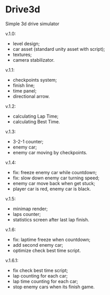 # Drive3d
Simple 3d drive simulator

v.1.0:
- level design;
- car asset (standard unity asset with script);
- textures;
- camera stabilizator.

v.1.1:
- checkpoints system;
- finish line;
- time panel;
- directional arrow.

v.1.2:
- calculating Lap Time;
- calculating Best Time.

v.1.3:
- 3-2-1 counter;
- enemy car;
- enemy car moving by checkpoints.

v.1.4:
- fix: freeze enemy car while countdown;
- fix: slow down enemy car turning speed;
- enemy car move back when get stuck;
- player car is red, enemy car is black.

v.1.5:
- minimap render;
- laps counter;
- statistics screen after last lap finish.

v.1.6:
- fix: laptime freeze when countdown;
- add second enemy car;
- optimize check best time script.

v.1.6.1:
- fix check best time script;
- lap counting for each car;
- lap time counting for each car;
- stop enemy cars when its finish game.
